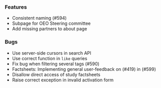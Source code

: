 <!--
SPDX-FileCopyrightText: 2025 Christian Winger <https://github.com/wingechr>
SPDX-FileCopyrightText: 2025 Martin Glauer <https://github.com/MGlauer> © Otto-von-Guericke-Universität Magdeburg

SPDX-License-Identifier: CC0-1.0
-->

### Features

- Consistent naming (#594)
- Subpage for OEO Steering committee
- Add missing partners to about page

### Bugs

- Use server-side cursors in search API
- Use correct function in `like` queries
- Fix bug when filtering several tags (#590)
- Factsheets: Implementing general user-feedback on (#419) in (#599)
- Disallow direct access of study factsheets
- Raise correct exception in invalid activation form
